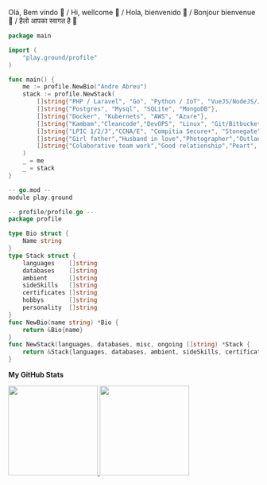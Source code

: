 Olá, Bem vindo 👋 / Hi, wellcome 👋 / Hola, bienvenido 👋 / Bonjour bienvenue 👋 / हैलो आपका स्वागत है 👋 

```go
package main

import (
	"play.ground/profile"
)

func main() {
	me := profile.NewBio("Andre Abreu")
	stack := profile.NewStack(
		[]string{"PHP / Laravel", "Go", "Python / IoT", "VueJS/NodeJS/Javascript", "C", "Shellscript"},
		[]string{"Postgres", "Mysql", "SQLite", "MongoDB"},
		[]string{"Docker", "Kubernets", "AWS", "Azure"},
		[]string{"Kambam","Cleancode","DevOPS", "Linux", "Git/Bitbucket/CodeCommit"},
		[]string{"LPIC 1/2/3","CCNA/E", "Compitia Secure+", "Stonegate", "EMC+", "AWS"}
		[]string{"Girl father","Husband in love","Photographer","Outlander/Camper","Woodworker", "Harley Owner Group Member", "Land Rover Defender Owner Group Member" }
		[]string{"Colaborative team work","Good relationship","Peart", "Good tempered"}
	)
	_ = me
	_ = stack
}

-- go.mod --
module play.ground

-- profile/profile.go --
package profile

type Bio struct {
	Name string
}
type Stack struct {
	languages    []string
	databases    []string
	ambient      []string
	sideSkills   []string
	certificates []string
	hobbys	     []string
	personality  []string		
}
func NewBio(name string) *Bio {
	return &Bio{name}
}
func NewStack(languages, databases, misc, ongoing []string) *Stack {
	return &Stack{languages, databases, ambient, sideSkills, certificates, hobbys, personality}
}
```
**My GitHub Stats**
 <div>
  <a href="https://github.com/andreabreu76">
  <img height="180em" src="https://github-readme-stats.vercel.app/api?username=andreabreu76&show_icons=true&theme=nord&include_all_commits=true&count_private=true"/>
  <img height="180em" src="https://github-readme-stats.vercel.app/api/top-langs/?username=andreabreu76&layout=compact&langs_count=7&theme=nord"/>
  </a>
</div>
<br>
